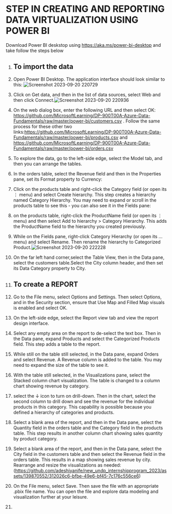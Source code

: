 # STEP IN CREATING AND REPORTING DATA VIRTUALIZATION USING POWER BI

Download Power BI deskstop using https://aka.ms/power-bi-desktop and take follow the steps below
1. ## To import the data
2.  Open Power BI Desktop. The application interface should look similar to this: ![Screenshot 2023-09-20 220729](https://github.com/adeshiyanife/new_undp_internshipprogram_2023/assets/139870552/289f94c5-6976-437e-8ffb-71b89cf87ad4)

3. Click on Get data, and then in the list of data sources, select Web and then click Connect.![Screenshot 2023-09-20 220936](https://github.com/adeshiyanife/new_undp_internshipprogram_2023/assets/139870552/0223fcb4-2ac6-4efe-8507-0c3963481609)

4. On the web dialog box, enter the following URL and then select OK: https://github.com/MicrosoftLearning/DP-900T00A-Azure-Data-Fundamentals/raw/master/power-bi/customers.csv .  Follow the same process for these other two links:https://github.com/MicrosoftLearning/DP-900T00A-Azure-Data-Fundamentals/raw/master/power-bi/products.csv and  https://github.com/MicrosoftLearning/DP-900T00A-Azure-Data-Fundamentals/raw/master/power-bi/orders.csv
5. To explore the data, go to the left-side edge, select the Model tab, and then you can arrange the tables.
6. In the orders table, select the Revenue field and then in the Properties pane, set its Format property to Currency:
7. Click on the products table and right-click the Category field (or open its ⋮ menu) and select Create hierarchy. This step creates a hierarchy named Category Hierarchy. You may need to expand or scroll in the products table to see this - you can also see it in the Fields pane:
8. on the products table, right-click the ProductName field (or open its ⋮ menu) and  then select Add to hierarchy > Category Hierarchy. This adds the ProductName field to the hierarchy you created previously.
9. While on the Fields pane, right-click Category Hierarchy (or open its … menu) and select Rename. Then rename the hierarchy to Categorized Product.![Screenshot 2023-09-20 222228](https://github.com/adeshiyanife/new_undp_internshipprogram_2023/assets/139870552/4926fc48-83b0-4356-b97c-77498e8b4776)


10. On the far left hand corner,select the Table View, then in the Data pane, select the customers table.Select the City column header, and then set its Data Category property to City.
11. ## To create a REPORT
12.  Go to the File menu, select Options and Settings. Then select Options, and in the Security section, ensure that Use Map and Filled Map visuals is enabled and select OK.
13. On the left-side edge, select the Report view tab and view the report design interface.
14. Select any empty area on the report to de-select the text box. Then in the Data pane, expand Products and select the Categorized Products field. This step adds a table to the report.
15. While still on the table still selected, in the Data pane, expand Orders and select Revenue. A Revenue column is added to the table. You may need to expand the size of the table to see it.
16. With the table still selected, in the Visualizations pane, select the Stacked column chart visualization. The table is changed to a column chart showing revenue by category.
17. select the ↓ icon to turn on drill-down. Then in the chart, select the second column to drill down and see the revenue for the individual products in this category. This capability is possible because you defined a hierarchy of categories and products.
18. Select a blank area of the report, and then in the Data pane, select the Quantity field in the orders table and the Category field in the products table. This step results in another column chart showing sales quantity by product category.
19. Select a blank area of the report, and then in the Data pane, select the City field in the customers table and then select the Revenue field in the orders table. This results in a map showing sales revenue by city. Rearrange and resize the visualizations as needed:(https://github.com/adeshiyanife/new_undp_internshipprogram_2023/assets/139870552/312026c6-bfbe-49e6-bf45-7c176c556ce6)

20. On the File menu, select Save. Then save the file with an appropriate .pbix file name. You can open the file and explore data modeling and visualization further at your leisure.
18. 
    









 
